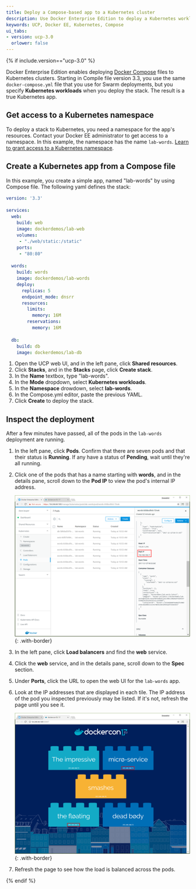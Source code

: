 ```yaml
---
title: Deploy a Compose-based app to a Kubernetes cluster
description: Use Docker Enterprise Edition to deploy a Kubernetes workload from a Docker compose. 
keywords: UCP, Docker EE, Kubernetes, Compose
ui_tabs:
- version: ucp-3.0
  orlower: false
---
```

{% if include.version=="ucp-3.0" %}

Docker Enterprise Edition enables deploying [Docker Compose](/compose/overview.md/)
files to Kubernetes clusters. Starting in Compile file version 3.3, you use the
same `docker-compose.yml` file that you use for Swarm deployments, but you
specify **Kubernetes workloads** when you deploy the stack. The result is a
true Kubernetes app.

## Get access to a Kubernetes namespace

To deploy a stack to Kubernetes, you need a namespace for the app's resources.
Contact your Docker EE administrator to get access to a namespace. In this
example, the namespace has the name `lab-words`. 
[Learn to grant access to a Kubernetes namespace](../../authorization/grant-permissions/#kubernetes-grants).

## Create a Kubernetes app from a Compose file

In this example, you create a simple app, named "lab-words" by using Compose
file. The following yaml defines the stack:

```yaml
version: '3.3'

services:
  web:
    build: web
    image: dockerdemos/lab-web
    volumes:
     - "./web/static:/static"
    ports:
     - "80:80"

  words:
    build: words
    image: dockerdemos/lab-words
    deploy:
      replicas: 5
      endpoint_mode: dnsrr
      resources:
        limits:
          memory: 16M
        reservations:
          memory: 16M

  db:
    build: db
    image: dockerdemos/lab-db
``` 

1.  Open the UCP web UI, and in the left pane, click **Shared resources**.
2.  Click **Stacks**, and in the **Stacks** page, click **Create stack**.
3.  In the **Name** textbox, type "lab-words".
4.  In the **Mode** dropdown, select **Kubernetes workloads**.
5.  In the **Namespace** drowdown, select **lab-words**.
6.  In the Compose.yml editor, paste the previous YAML.
7.  Click **Create** to deploy the stack.

## Inspect the deployment

After a few minutes have passed, all of the pods in the `lab-words` deployment
are running. 

1.  In the left pane, click **Pods**. Confirm that there are seven pods and
    that their status is **Running**. If any have a status of **Pending**,
    wait until they're all running.
2.  Click one of the pods that has a name starting with **words**, and in the
    details pane, scroll down to the **Pod IP** to view the pod's internal IP
    address.

    ![](../../images/deploy-compose-kubernetes-2.png){: .with-border}

3.  In the left pane, click **Load balancers** and find the **web** service.
4.  Click the **web** service, and in the details pane, scroll down to the
    **Spec** section.
5.  Under **Ports**, click the URL to open the web UI for the `lab-words` app.
6.  Look at the IP addresses that are displayed in each tile. The IP address
    of the pod you inspected previously may be listed. If it's not, refresh the
    page until you see it.

    ![](../../images/deploy-compose-kubernetes-3.png){: .with-border}

7.  Refresh the page to see how the load is balanced across the pods.

{% endif %}